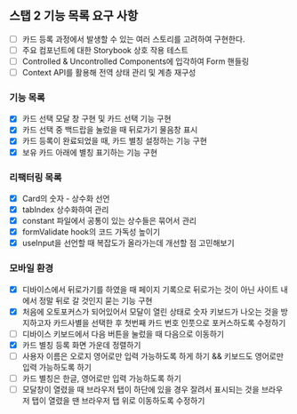 ## 스탭 2 기능 목록 요구 사항

- [ ] 카드 등록 과정에서 발생할 수 있는 여러 스토리를 고려하여 구현한다.
- [ ] 주요 컴포넌트에 대한 Storybook 상호 작용 테스트
- [ ] Controlled & Uncontrolled Components에 입각하여 Form 핸들링
- [ ] Context API를 활용해 전역 상태 관리 및 계층 재구성

### 기능 목록

- [x] 카드 선택 모달 창 구현 및 카드 선택 기능 구현
- [x] 카드 선택 중 백드랍을 눌렀을 때 뒤로가기 물음창 표시
- [x] 카드 등록이 완료되었을 때, 카드 별칭 설정하는 기능 구현
- [x] 보유 카드 아래에 별칭 표기하는 기능 구현

### 리팩터링 목록

- [x] Card의 숫자 - 상수화 선언
- [x] tabIndex 상수화하여 관리
- [x] constant 파일에서 공통이 있는 상수들은 묶어서 관리
- [x] formValidate hook의 코드 가독성 높이기
- [x] useInput을 선언할 때 복잡도가 올라가는데 개선할 점 고민해보기

### 모바일 환경

- [x] 디바이스에서 뒤로가기를 하였을 때 페이지 기록으로 뒤로가는 것이 아닌 사이트 내에서 정말 뒤로 갈 것인지 묻는 기능 구현
- [x] 처음에 오토포커스가 되어있어서 모달이 열린 상태로 숫자 키보드가 나오는 것을 방지하고자 카드사별을 선택한 후 첫번째 카드 번호 인풋으로 포커스하도록 수정하기
- [ ] 디바이스 키보드에서 다음 버튼을 눌렀을 때 다음으로 이동하기
- [x] 카드 별칭 등록 화면 가운데 정렬하기
- [ ] 사용자 이름은 오로지 영어로만 입력 가능하도록 하게 하기 && 키보드도 영어로만 입력 가능하도록 하기
- [ ] 카드 별칭은 한글, 영어로만 입력 가능하도록 하기
- [ ] 모달창이 열렸을 때 브라우저 탭이 하단에 있을 경우 잘려서 표시되는 것을 브라우저 탭이 열렸을 땐 브라우저 탭 위로 이동하도록 수정하기

<!--
- [ ] 404 페이지 신경쓰기
- [ ] 네트워크 환경 고려하여 online, offline에 따라 이벤트 설정하기
-->
